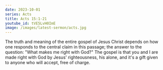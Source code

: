 ```yaml
---
date: 2023-10-01
series: Acts
title: Acts 15:1-21
youtube_id: tVE5LvH0ImE
image: /images/latest-sermon/acts.jpg
---
```

The truth and meaning of the entire gospel of Jesus Christ depends on how one responds to the central claim in this passage; the answer to the question: "What makes me right with God?" The gospel is that you and I are made right with God by Jesus' righteousness, his alone, and it's a gift given to anyone who will accept, free of charge.
